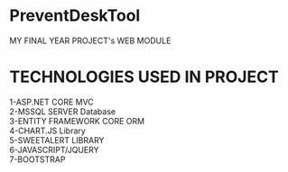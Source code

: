 # PreventDeskTool
MY FINAL YEAR PROJECT's WEB MODULE

# TECHNOLOGIES USED IN PROJECT
1-ASP.NET CORE MVC <br>
2-MSSQL SERVER Database <br>
3-ENTITY FRAMEWORK CORE ORM <br>
4-CHART.JS Library <br>
5-SWEETALERT LIBRARY <br>
6-JAVASCRIPT/JQUERY <br>
7-BOOTSTRAP <br>

